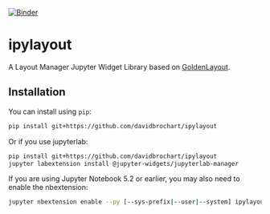 [![Binder](https://mybinder.org/badge_logo.svg)](https://mybinder.org/v2/gh/davidbrochart/ipylayout/master?filepath=examples%2Fintroduction.ipynb)

# ipylayout

A Layout Manager Jupyter Widget Library based on [GoldenLayout](http://golden-layout.com).

## Installation

You can install using `pip`:

```bash
pip install git+https://github.com/davidbrochart/ipylayout
```

Or if you use jupyterlab:

```bash
pip install git+https://github.com/davidbrochart/ipylayout
jupyter labextension install @jupyter-widgets/jupyterlab-manager
```

If you are using Jupyter Notebook 5.2 or earlier, you may also need to enable
the nbextension:
```bash
jupyter nbextension enable --py [--sys-prefix|--user|--system] ipylayout
```
